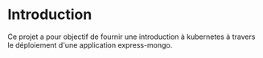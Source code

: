 # Introduction
Ce projet a pour objectif de fournir une introduction à kubernetes à travers le déploiement d'une application express-mongo. 
